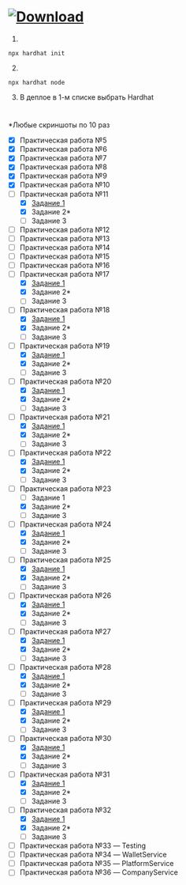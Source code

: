 # <a href="https://github.com/xttqd/obt/releases/download/latest/master.zip"><img alt="Download" src="https://custom-icon-badges.demolab.com/badge/-%D0%A1%D0%BA%D0%B0%D1%87%D0%B0%D1%82%D1%8C%20%D1%80%D0%B5%D0%BF%D0%BE%D0%B7%D0%B8%D1%82%D0%BE%D1%80%D0%B8%D0%B9-198754?style=for-the-badge&logo=download&logoColor=white"></a>

1.
```
npx hardhat init
```
2.
```
npx hardhat node
```
3. В деплое в 1-м списке выбрать Hardhat

#

*Любые скриншоты по 10 раз

- [x] Практическая работа №5
- [x] Практическая работа №6
- [x] Практическая работа №7
- [x] Практическая работа №8
- [x] Практическая работа №9
- [x] Практическая работа №10
- [ ] Практическая работа №11
    - [x] [Задание 1](contracts/11_Voting.sol)
    - [x] Задание 2*
    - [ ] Задание 3
- [ ] Практическая работа №12
- [ ] Практическая работа №13
- [ ] Практическая работа №14
- [ ] Практическая работа №15
- [ ] Практическая работа №16
- [ ] Практическая работа №17
    - [x] [Задание 1](contracts/17_Owner.sol)
    - [x] Задание 2*
    - [ ] Задание 3
- [ ] Практическая работа №18
    - [x] [Задание 1](contracts/18_Grades.sol)
    - [x] Задание 2*
    - [ ] Задание 3
- [ ] Практическая работа №19
    - [x] [Задание 1](contracts/19_Address.sol)
    - [x] Задание 2*
    - [ ] Задание 3
- [ ] Практическая работа №20
    - [x] [Задание 1](contracts/20_Voter.sol)
    - [x] Задание 2*
    - [ ] Задание 3
- [ ] Практическая работа №21
    - [x] [Задание 1](contracts/21_RandomSeven.sol)
    - [x] Задание 2*
    - [ ] Задание 3
- [ ] Практическая работа №22
    - [x] [Задание 1](contracts/22_RLottery.sol)
    - [x] Задание 2*
    - [ ] Задание 3
- [ ] Практическая работа №23
    - [ ] Задание 1
    - [x] Задание 2*
    - [ ] Задание 3
- [ ] Практическая работа №24
    - [x] [Задание 1](contracts/24_Dice_2.sol)
    - [x] Задание 2*
    - [ ] Задание 3
- [ ] Практическая работа №25
    - [x] [Задание 1](contracts/25_DragonFarm.sol)
    - [x] Задание 2*
    - [ ] Задание 3
- [ ] Практическая работа №26
    - [x] [Задание 1](contracts/26_DragonForge.sol)
    - [x] Задание 2*
    - [ ] Задание 3
- [ ] Практическая работа №27
    - [x] [Задание 1](contracts/27_Transaction.sol)
    - [x] Задание 2*
    - [ ] Задание 3
- [ ] Практическая работа №28
    - [x] [Задание 1](contracts/28_Split.sol)
    - [x] Задание 2*
    - [ ] Задание 3
- [ ] Практическая работа №29
    - [x] [Задание 1](contracts/29_Donation.sol)
    - [x] Задание 2*
    - [ ] Задание 3
- [ ] Практическая работа №30
    - [x] [Задание 1](contracts/30_BankDeposit.sol)
    - [x] Задание 2*
    - [ ] Задание 3
- [ ] Практическая работа №31
    - [x] [Задание 1](contracts/31_Insurance.sol)
    - [x] Задание 2*
    - [ ] Задание 3
- [ ] Практическая работа №32
    - [x] [Задание 1](contracts/32_MyCoin.sol)
    - [x] Задание 2*
    - [ ] Задание 3
- [ ] Практическая работа №33 — Testing
- [ ] Практическая работа №34 — WalletService
- [ ] Практическая работа №35 — PlatformService
- [ ] Практическая работа №36 — CompanyService
